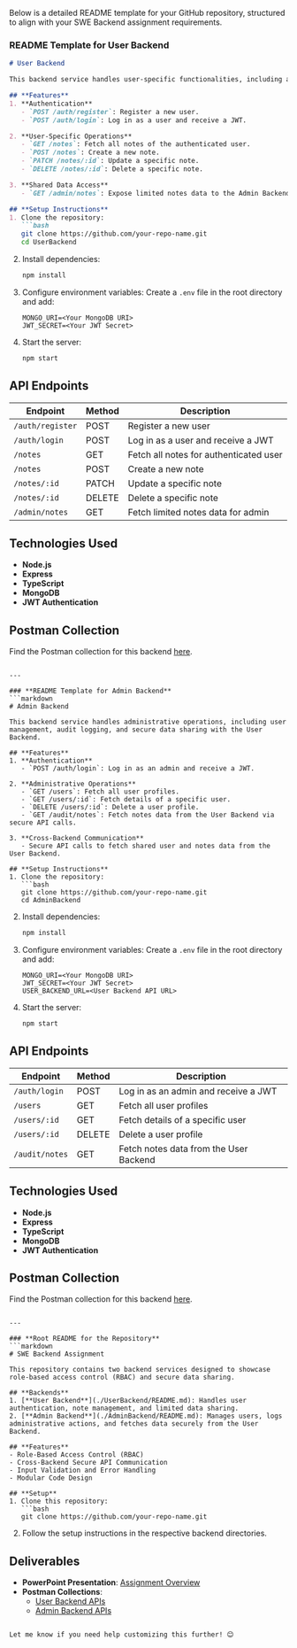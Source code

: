 Below is a detailed README template for your GitHub repository, structured to align with your SWE Backend assignment requirements. 

### **README Template for User Backend**
```markdown
# User Backend

This backend service handles user-specific functionalities, including authentication, note management, and secure data sharing with the Admin Backend.

## **Features**
1. **Authentication**
   - `POST /auth/register`: Register a new user.
   - `POST /auth/login`: Log in as a user and receive a JWT.

2. **User-Specific Operations**
   - `GET /notes`: Fetch all notes of the authenticated user.
   - `POST /notes`: Create a new note.
   - `PATCH /notes/:id`: Update a specific note.
   - `DELETE /notes/:id`: Delete a specific note.

3. **Shared Data Access**
   - `GET /admin/notes`: Expose limited notes data to the Admin Backend (restricted to authorized admin tokens).

## **Setup Instructions**
1. Clone the repository:
   ```bash
   git clone https://github.com/your-repo-name.git
   cd UserBackend
   ```

2. Install dependencies:
   ```bash
   npm install
   ```

3. Configure environment variables:
   Create a `.env` file in the root directory and add:
   ```env
   MONGO_URI=<Your MongoDB URI>
   JWT_SECRET=<Your JWT Secret>
   ```

4. Start the server:
   ```bash
   npm start
   ```

## **API Endpoints**
| Endpoint             | Method | Description                          |
|----------------------|--------|--------------------------------------|
| `/auth/register`     | POST   | Register a new user                 |
| `/auth/login`        | POST   | Log in as a user and receive a JWT  |
| `/notes`             | GET    | Fetch all notes for authenticated user |
| `/notes`             | POST   | Create a new note                   |
| `/notes/:id`         | PATCH  | Update a specific note              |
| `/notes/:id`         | DELETE | Delete a specific note              |
| `/admin/notes`       | GET    | Fetch limited notes data for admin  |

## **Technologies Used**
- **Node.js**
- **Express**
- **TypeScript**
- **MongoDB**
- **JWT Authentication**

## **Postman Collection**
Find the Postman collection for this backend [here](./Postman/UserBackend.postman_collection.json).
```

---

### **README Template for Admin Backend**
```markdown
# Admin Backend

This backend service handles administrative operations, including user management, audit logging, and secure data sharing with the User Backend.

## **Features**
1. **Authentication**
   - `POST /auth/login`: Log in as an admin and receive a JWT.

2. **Administrative Operations**
   - `GET /users`: Fetch all user profiles.
   - `GET /users/:id`: Fetch details of a specific user.
   - `DELETE /users/:id`: Delete a user profile.
   - `GET /audit/notes`: Fetch notes data from the User Backend via secure API calls.

3. **Cross-Backend Communication**
   - Secure API calls to fetch shared user and notes data from the User Backend.

## **Setup Instructions**
1. Clone the repository:
   ```bash
   git clone https://github.com/your-repo-name.git
   cd AdminBackend
   ```

2. Install dependencies:
   ```bash
   npm install
   ```

3. Configure environment variables:
   Create a `.env` file in the root directory and add:
   ```env
   MONGO_URI=<Your MongoDB URI>
   JWT_SECRET=<Your JWT Secret>
   USER_BACKEND_URL=<User Backend API URL>
   ```

4. Start the server:
   ```bash
   npm start
   ```

## **API Endpoints**
| Endpoint         | Method | Description                             |
|------------------|--------|-----------------------------------------|
| `/auth/login`    | POST   | Log in as an admin and receive a JWT    |
| `/users`         | GET    | Fetch all user profiles                 |
| `/users/:id`     | GET    | Fetch details of a specific user        |
| `/users/:id`     | DELETE | Delete a user profile                   |
| `/audit/notes`   | GET    | Fetch notes data from the User Backend  |

## **Technologies Used**
- **Node.js**
- **Express**
- **TypeScript**
- **MongoDB**
- **JWT Authentication**

## **Postman Collection**
Find the Postman collection for this backend [here](./Postman/AdminBackend.postman_collection.json).
```

---

### **Root README for the Repository**
```markdown
# SWE Backend Assignment

This repository contains two backend services designed to showcase role-based access control (RBAC) and secure data sharing.

## **Backends**
1. [**User Backend**](./UserBackend/README.md): Handles user authentication, note management, and limited data sharing.
2. [**Admin Backend**](./AdminBackend/README.md): Manages users, logs administrative actions, and fetches data securely from the User Backend.

## **Features**
- Role-Based Access Control (RBAC)
- Cross-Backend Secure API Communication
- Input Validation and Error Handling
- Modular Code Design

## **Setup**
1. Clone this repository:
   ```bash
   git clone https://github.com/your-repo-name.git
   ```

2. Follow the setup instructions in the respective backend directories.

## **Deliverables**
- **PowerPoint Presentation**: [Assignment Overview](./Presentation/AssignmentOverview.pptx)
- **Postman Collections**:
  - [User Backend APIs](./Postman/UserBackend.postman_collection.json)
  - [Admin Backend APIs](./Postman/AdminBackend.postman_collection.json)
```

Let me know if you need help customizing this further! 😊
